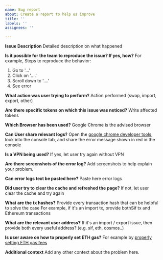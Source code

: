 ```yaml
---
name: Bug report
about: Create a report to help us improve
title: ''
labels: ''
assignees: ''

---
```


**Issue Description**
Detailed description on what happened

**Is it possible for the team to reproduce the issue? If yes, how?**
For example,
Steps to reproduce the behavior:
1. Go to '...'
2. Click on '....'
3. Scroll down to '....'
4. See error


**What action was user trying to perform?**
Action performed (swap, import, export, other)

**Are there specific tokens on which this issue was noticed?**
Write affected tokens

**Which Browser has been used?**
Google Chrome is the advised browser

**Can User share relevant logs?**
Open the [google chrome developer tools](https://balsamiq.com/support/faqs/browserconsole/#google-chrome), look into the console tab, and share the error message shown in red in the console

**Is a VPN being used?**
If yes, let user try again without VPN

**Are there screenshots of the error log?**
Add screenshots to help explain your problem.

**Can error logs text be pasted here?**
Paste here error logs

**Did user try to clear the cache and refreshed the page?**
If not, let user clear the cache and try again

**What are the tx hashes?** 
Provide every transaction hash that can be helpful to solve the case
For example, if it's an import tx, provide bothSif tx and Ethereum transactions

**What are the relevant user address?** 
If it's an import / export issue, then provide both every useful address? (e.g. sif, eth, cosmos..)

**Is user aware on how to properly set ETH gas?**
For example by [properly setting ETH gas fees](https://metamask.zendesk.com/hc/en-us/articles/4404600179227-User-Guide-Gas)

**Additional context**
Add any other context about the problem here.
